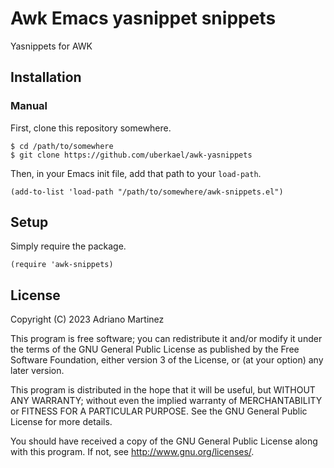 # Awk Emacs yasnippet snippets

Yasnippets for AWK 

## Installation

### Manual

First, clone this repository somewhere.

    $ cd /path/to/somewhere
    $ git clone https://github.com/uberkael/awk-yasnippets

Then, in your Emacs init file, add that path to your `load-path`.

    (add-to-list 'load-path "/path/to/somewhere/awk-snippets.el")

## Setup

Simply require the package.

    (require 'awk-snippets)


## License

Copyright (C) 2023 Adriano Martinez

This program is free software; you can redistribute it and/or modify it under
the terms of the GNU General Public License as published by the Free Software
Foundation, either version 3 of the License, or (at your option) any later
version.

This program is distributed in the hope that it will be useful, but WITHOUT ANY
WARRANTY; without even the implied warranty of MERCHANTABILITY or FITNESS FOR A
PARTICULAR PURPOSE. See the GNU General Public License for more details.

You should have received a copy of the GNU General Public License along with
this program. If not, see <http://www.gnu.org/licenses/>.